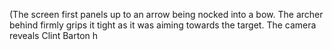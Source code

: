 (The screen first panels up to an arrow being nocked into a bow. The archer behind firmly grips it tight as it was aiming towards the target. The camera reveals Clint Barton h